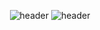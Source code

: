 <div align="center">

![header](https://capsule-render.vercel.app/api?type=waving&color=00AAFF&height=300&section=header&desc=Sunrin%20Software%20Division%20118th&descAlign=70&text=서주환&fontSize=70&FontAlignY=40&fontColor=ffffff)
![header](https://capsule-render.vercel.app/api?type=waving&color=3366ff&height=300&section=header&desc=Sunrin%20Software%20Division%20118th&descAlign=70&text=서주환&fontSize=70&FontAlignY=40&fontColor=ffffff)

</div>
